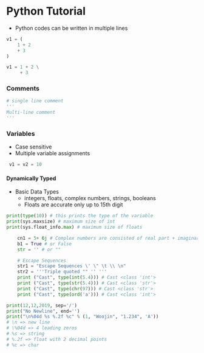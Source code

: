 # Python Tutorial


* Python codes can be written in multiple lines
```python
v1 = (
    1 + 2 
    + 3
)

v1 = 1 + 2 \
     + 3
```

### **Comments**
```python
# single line comment
'''
Multi-line comment
'''
```

### **Variables**
* Case sensitive
* Multiple variable assignments
```python
 v1 = v2 = 10
```

#### Dynamically Typed
* Basic Data Types
    * integers, floats, complex numbers, strings, booleans
    * Floats are accurate only up to 15th digit
```python
print(type(10)) # this prints the type of the variable
print(sys.maxsize) # maximum size of int
print(sys.float_info.max) # maximum size of floats
```

```python
    cn1 = 5+ 6j # Complex numbers are consisted of real part + imaginary
    b1 = True # or False
    str = '' # or ""

    # Escape Sequences
    str1 = "Escape Sequences \' \" \t \\ \n"
    str2 = '''Triple quoted "" '' '''
    print ("Cast", type(int(5.4))) # Cast <class 'int'>
    print ("Cast", type(str(5.4))) # Cast <class 'str'>
    print ("Cast", type(chr(97))) # Cast <class 'str'>
    print ("Cast", type(ord('a'))) # Cast <class 'int'>
```

```python
print(12,12,2019, sep='/')
print("No Newline", end='')
print("\n%04d %s %.2f %c" % (1, "Woojin", "1.234", 'A'))
# \n => new line
# \%04d => 4 leading zeros 
# %s => string
# %.2f => float with 2 decimal points
# %c => char
```